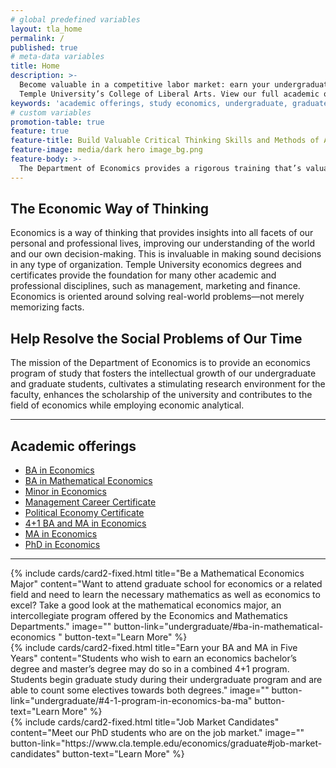 ```yaml
---
# global predefined variables
layout: tla_home
permalink: /
published: true
# meta-data variables
title: Home
description: >-
  Become valuable in a competitive labor market: earn your undergraduate or graduate degree in Economics at
  Temple University’s College of Liberal Arts. View our full academic offerings to study economics here.
keywords: 'academic offerings, study economics, undergraduate, graduate'
# custom variables
promotion-table: true
feature: true
feature-title: Build Valuable Critical Thinking Skills and Methods of Analysis
feature-image: media/dark hero image_bg.png
feature-body: >-
  The Department of Economics provides a rigorous training that’s valuable in the competitive labor market and offers a strong basis for graduate studies in business, law and the social sciences.
---
```

## The Economic Way of Thinking
Economics is a way of thinking that provides insights into all facets of our personal and professional lives, improving our understanding of the world and our own decision-making. This is invaluable in making sound decisions in any type of organization.  Temple University economics degrees and certificates provide the foundation for many other academic and professional disciplines, such as management, marketing and finance. Economics is oriented around solving real-world problems—not merely memorizing facts. 

## Help Resolve the Social Problems of Our Time
The mission of the Department of Economics is to provide an economics program of study that fosters the intellectual growth of our undergraduate and graduate students, cultivates a stimulating research environment for the faculty, enhances the scholarship of the university and contributes to the field of economics while employing economic analytical.

___

## Academic offerings

 - [BA in Economics](https://www.temple.edu/academics/degree-programs/economics-major-la-econ-ba)
 - [BA in Mathematical Economics](https://www.temple.edu/academics/degree-programs/mathematical-economics-major-la-mecn-ba)
 - [Minor in Economics](http://bulletin.temple.edu/undergraduate/liberal-arts/economics/minor-economics/)
 - [Management Career Certificate](https://www.temple.edu/academics/degree-programs/economics---management-career-certificate-undergraduate-la-ecmg-cr2%2B)
 - [Political Economy Certificate](https://www.temple.edu/academics/degree-programs/political-economy-certificate-undergraduate-la-pole-cert)
 - [4+1 BA and MA in Economics](https://develop.cla.temple.edu/economics/undergraduate/#41-program-in-economics-bama)
 - [MA in Economics](https://www.temple.edu/academics/degree-programs/economics-ma-la-econ-ma)
 - [PhD in Economics](https://www.temple.edu/academics/degree-programs/economics-phd-la-econ-phd)

 ___

<div class="row row-wide">
  <div class="col m12 l4">{% include cards/card2-fixed.html
    title="Be a Mathematical Economics Major"
    content="Want to attend graduate school for economics or a related field and need to learn the necessary mathematics as well as economics to excel? Take a good look at the mathematical economics major, an intercollegiate program offered by the Economics and Mathematics Departments."
    image=""
    button-link="undergraduate/#ba-in-mathematical-economics "
    button-text="Learn More" %}
  </div>
  <div class="row row-wide">
    <div class="col m12 l4">{% include cards/card2-fixed.html
      title="Earn your BA and MA in Five Years"
      content="Students who wish to earn an economics bachelor’s degree and master’s degree may do so in a combined 4+1 program. Students begin graduate study during their undergraduate program and are able to count some electives towards both degrees."
      image=""
      button-link="undergraduate/#4-1-program-in-economics-ba-ma"
      button-text="Learn More" %}
    </div>
    <div class="row row-wide">
      <div class="col m12 l4">{% include cards/card2-fixed.html
        title="Job Market Candidates"
        content="Meet our PhD students who are on the job market."
        image=""
        button-link="https://www.cla.temple.edu/economics/graduate#job-market-candidates"
        button-text="Learn More" %}
      </div>
</div>
